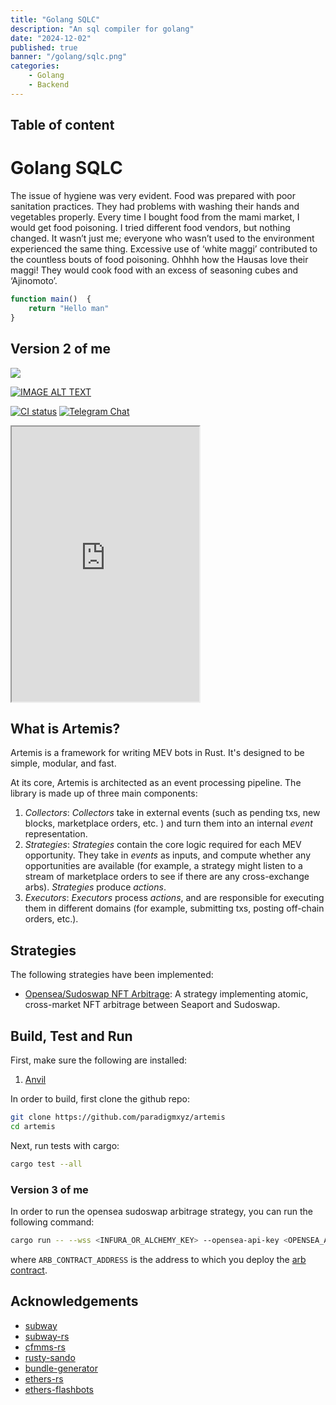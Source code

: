 ```yaml
---
title: "Golang SQLC"
description: "An sql compiler for golang"
date: "2024-12-02"
published: true
banner: "/golang/sqlc.png"
categories: 
    - Golang
    - Backend
---
```


## Table of content

# Golang SQLC


The issue of hygiene was very evident. Food was prepared with poor sanitation practices. 
They had problems with washing their hands and vegetables properly. 
Every time I bought food from the mami market, I would get food poisoning. 
I tried different food vendors, but nothing changed. It wasn’t just me; everyone who wasn’t used to the environment experienced the same thing. Excessive use of ‘white maggi’ contributed to the countless bouts of food poisoning. Ohhhh how the Hausas love their maggi! They would cook food with an excess of seasoning cubes and ‘Ajinomoto’. 

```js
function main()  {
    return "Hello man"
}
```

## Version 2 of me



![](https://www.youtube.com/watch?v=fA8QK69zwlw)

[![IMAGE ALT TEXT](http://img.youtube.com/watch?v=tyDan_pFUHE/0.jpg)](https://www.youtube.com/watch?v=tyDan_pFUHE "Video Title")


[![CI status](https://github.com/paradigmxyz/reth/workflows/ci/badge.svg)][gh-ci]
[![Telegram Chat][tg-badge]][tg-url]

[gh-ci]: https://github.com/paradigmxyz/reth/actions/workflows/rust.yml
[tg-badge]: https://img.shields.io/badge/chat-telegram-blue


<iframe width="auto" height="440" 
src="https://www.youtube.com/embed/fA8QK69zwlw">
</iframe>

## What is Artemis?

Artemis is a framework for writing MEV bots in Rust. It's designed to be simple, modular, and fast. 

At its core, Artemis is architected as an event processing pipeline. The library is made up of three main components: 

1. *Collectors*: *Collectors* take in external events (such as pending txs, new blocks, marketplace orders, etc. ) and turn them into an internal *event* representation. 
2. *Strategies*: *Strategies* contain the core logic required for each MEV opportunity. They take in *events* as inputs, and compute whether any opportunities are available (for example, a strategy might listen to a stream of marketplace orders to see if there are any cross-exchange arbs). *Strategies* produce *actions*.
3. *Executors*: *Executors* process *actions*, and are responsible for executing them in different domains (for example, submitting txs, posting off-chain orders, etc.).

## Strategies 

The following strategies have been implemented: 

- [Opensea/Sudoswap NFT Arbitrage](/crates/strategies/opensea-sudo-arb/): A strategy implementing atomic, cross-market NFT arbitrage between Seaport and Sudoswap.

## Build, Test and Run

First, make sure the following are installed: 
1. [Anvil](https://github.com/foundry-rs/foundry/tree/master/crates/anvil#installing-from-source)

In order to build, first clone the github repo: 

```sh
git clone https://github.com/paradigmxyz/artemis
cd artemis
```

Next, run tests with cargo: 

```sh
cargo test --all
```



### Version 3 of me


In order to run the opensea sudoswap arbitrage strategy, you can run the following command: 

```sh
cargo run -- --wss <INFURA_OR_ALCHEMY_KEY> --opensea-api-key <OPENSEA_API_KEY> --private-key <PRIVATE_KEY> --arb-contract-address <ARB_CONTRACT_ADDRESS> --bid-percentage <BID_PERCENTAGE>
```

where `ARB_CONTRACT_ADDRESS` is the address to which you deploy the [arb contract](/crates/strategies/opensea-sudo-arb/contracts/src/SudoOpenseaArb.sol).


## Acknowledgements

- [subway](https://github.com/libevm/subway)
- [subway-rs](https://github.com/refcell/subway-rs)
- [cfmms-rs](https://github.com/0xKitsune/cfmms-rs)
- [rusty-sando](https://github.com/mouseless-eth/rusty-sando)
- [bundle-generator](https://github.com/Alcibiades-Capital/mev_bundle_generator/blob/master/Cargo.toml)
- [ethers-rs](https://github.com/gakonst/ethers-rs)
- [ethers-flashbots](https://github.com/onbjerg/ethers-flashbots)



[tg-url]: https://t.me/artemis_devs